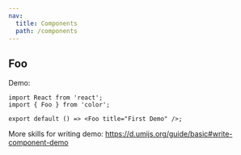 ```yaml
---
nav:
  title: Components
  path: /components
---
```


## Foo

Demo:

```tsx
import React from 'react';
import { Foo } from 'color';

export default () => <Foo title="First Demo" />;
```

More skills for writing demo: https://d.umijs.org/guide/basic#write-component-demo
